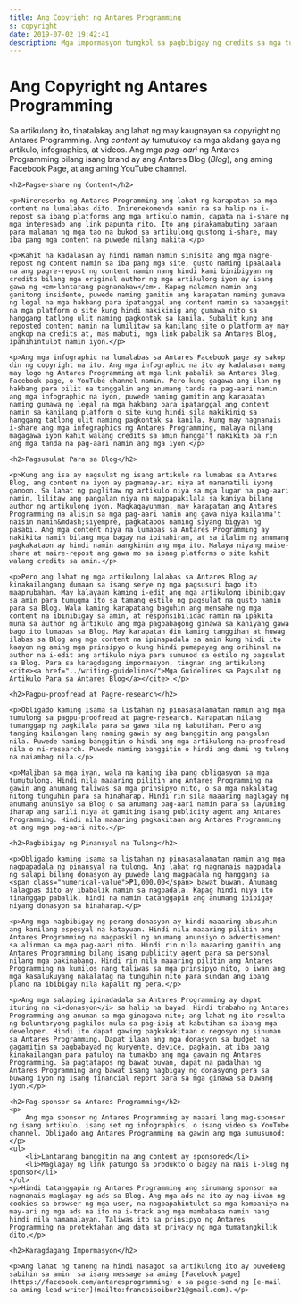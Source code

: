 ```yaml
---
title: Ang Copyright ng Antares Programming
s: copyright
date: 2019-07-02 19:42:41
description: Mga impormasyon tungkol sa pagbibigay ng credits sa mga tumutulong sa Antares Programming
---
```


<h1 class="post__title">Ang Copyright ng Antares Programming</h1>

<div class="page-content">
    <p>Sa artikulong ito, tinatalakay ang lahat ng may kaugnayan sa copyright ng Antares Programming. Ang <i>content</i> ay tumutukoy sa mga akdang gaya ng artikulo, infographics, at videos. Ang mga <i>pag-aari</i> ng Antares Programming bilang isang brand ay ang Antares Blog (<i>Blog</i>), ang aming Facebook Page, at ang aming YouTube channel.</p>

    <h2>Pagse-share ng Content</h2>

    <p>Nirereserba ng Antares Programming ang lahat ng karapatan sa mga content na lumalabas dito. Inirerekomenda namin na sa halip na i-repost sa ibang platforms ang mga artikulo namin, dapata na i-share ng mga interesado ang link papunta rito. Ito ang pinakamabuting paraan para malaman ng mga tao na bukod sa artikulong gustong i-share, may iba pang mga content na puwede nilang makita.</p>

    <p>Kahit na kadalasan ay hindi naman namin sinisita ang mga nagre-repost ng content namin sa iba pang mga site, gusto naming ipaalaala na ang pagre-repost ng content namin nang hindi kami binibigyan ng credits bilang mga original author ng mga artikulong iyon ay isang gawa ng <em>lantarang pagnanakaw</em>. Kapag nalaman namin ang ganitong insidente, puwede naming gamitin ang karapatan naming gumawa ng legal na mga hakbang para ipatanggal ang content namin sa nabanggit na mga platform o site kung hindi makikinig ang gumawa nito sa hanggang tatlong ulit naming pagkontak sa kanila. Subalit kung ang reposted content namin na lumilitaw sa kanilang site o platform ay may angkop na credits at, mas mabuti, mga link pabalik sa Antares Blog, ipahihintulot namin iyon.</p>

    <p>Ang mga infographic na lumalabas sa Antares Facebook page ay sakop din ng copyright na ito. Ang mga infographic na ito ay kadalasan nang may logo ng Antares Programming at mga link pabalik sa Antares Blog, Facebook page, o YouTube channel namin. Pero kung gagawa ang ilan ng hakbang para pilit na tanggalin ang anumang tanda na pag-aari namin ang mga infographic na iyon, puwede naming gamitin ang karapatan naming gumawa ng legal na mga hakbang para ipatanggal ang content namin sa kanilang platform o site kung hindi sila makikinig sa hanggang tatlong ulit naming pagkontak sa kanila. Kung may nagnanais i-share ang mga infographics ng Antares Programming, malaya nilang magagawa iyon kahit walang credits sa amin hangga't nakikita pa rin ang mga tanda na pag-aari namin ang mga iyon.</p>

    <h2>Pagsusulat Para sa Blog</h2>

    <p>Kung ang isa ay nagsulat ng isang artikulo na lumabas sa Antares Blog, ang content na iyon ay pagmamay-ari niya at mananatili iyong ganoon. Sa lahat ng paglitaw ng artikulo niya sa mga lugar na pag-aari namin, lilitaw ang pangalan niya na magpapakilala sa kaniya bilang author ng artikulong iyon. Magkagayunman, may karapatan ang Antares Programming na alisin sa mga pag-aari namin ang gawa niya kailanma't naisin namin&mdash;siyempre, pagkatapos naming siyang bigyan ng pasabi. Ang mga content niya na lumabas sa Antares Programming ay nakikita namin bilang mga bagay na ipinahiram, at sa ilalim ng anumang pagkakataon ay hindi namin aangkinin ang mga ito. Malaya niyang maise-share at maire-repost ang gawa mo sa ibang platforms o site kahit walang credits sa amin.</p>

    <p>Pero ang lahat ng mga artikulong lalabas sa Antares Blog ay kinakailangang dumaan sa isang serye ng mga pagsusuri bago ito maaprubahan. May kalayaan kaming i-edit ang mga artikulong ibinibigay sa amin para tumugma ito sa tamang estilo ng pagsulat na gusto namin para sa Blog. Wala kaming karapatang baguhin ang mensahe ng mga content na ibinibigay sa amin, at responsibilidad namin na ipakita muna sa author ng artikulo ang mga pagbabagong ginawa sa kaniyang gawa bago ito lumabas sa Blog. May karapatan din kaming tanggihan at huwag ilabas sa Blog ang mga content na ipinapadala sa amin kung hindi ito kaayon ng aming mga prinsipyo o kung hindi pumapayag ang orihinal na author na i-edit ang artikulo niya para sumunod sa estilo ng pagsulat sa Blog. Para sa karagdagang impormasyon, tingnan ang artikulong <cite><a href="../writing-guidelines/">Mga Guidelines sa Pagsulat ng Artikulo Para sa Antares Blog</a></cite>.</p>

    <h2>Pagpu-proofread at Pagre-research</h2>

    <p>Obligado kaming isama sa listahan ng pinasasalamatan namin ang mga tumulong sa pagpu-proofread at pagre-research. Karapatan nilang tumanggap ng pagkilala para sa gawa nila ng kabutihan. Pero ang tanging kailangan lang naming gawin ay ang banggitin ang pangalan nila. Puwede naming banggitin o hindi ang mga artikulong na-proofread nila o ni-research. Puwede naming banggitin o hindi ang dami ng tulong na naiambag nila.</p>
    
    <p>Maliban sa mga iyan, wala na kaming iba pang obligasyon sa mga tumutulong. Hindi nila maaaring pilitin ang Antares Programming na gawin ang anumang taliwas sa mga prinsipyo nito, o sa mga nakalatag nitong tunguhin para sa hinaharap. Hindi rin sila maaaring maglagay ng anumang anunsiyo sa Blog o sa anumang pag-aari namin para sa layuning iharap ang sarili niya at gamiting isang publicity agent ang Antares Programming. Hindi nila maaaring pagkakitaan ang Antares Programming at ang mga pag-aari nito.</p>

    <h2>Pagbibigay ng Pinansyal na Tulong</h2>

    <p>Obligado kaming isama sa listahan ng pinasasalamatan namin ang mga nagpapadala ng pinansyal na tulong. Ang lahat ng nagnanais magpadala ng salapi bilang donasyon ay puwede lang magpadala ng hanggang sa <span class="numerical-value">₱1,000.00</span> bawat buwan. Anumang lalagpas dito ay ibabalik namin sa nagpadala. Kapag hindi niya ito tinanggap pabalik, hindi na namin tatanggapin ang anumang ibibigay niyang donasyon sa hinaharap.</p>

    <p>Ang mga nagbibigay ng perang donasyon ay hindi maaaring abusuhin ang kanilang espesyal na katayuan. Hindi nila maaaring pilitin ang Antares Programming na magpaskil ng anumang anunsiyo o advertisement sa alinman sa mga pag-aari nito. Hindi rin nila maaaring gamitin ang Antares Programming bilang isang publicity agent para sa personal nilang mga pakinabang. Hindi rin nila maaaring pilitin ang Antares Programming na kumilos nang taliwas sa mga prinsipyo nito, o iwan ang mga kasalukuyang nakalatag na tunguhin nito para sundan ang ibang plano na ibibigay nila kapalit ng pera.</p>

    <p>Ang mga salaping ipinadadala sa Antares Programming ay dapat ituring na <i>donasyon</i> sa halip na bayad. Hindi trabaho ng Antares Programming ang anuman sa mga ginagawa nito; ang lahat ng ito resulta ng boluntaryong pagkilos mula sa pag-ibig at kabutihan sa ibang mga developer. Hindi ito dapat gawing pagkakakitaan o negosyo ng sinuman sa Antares Programming. Dapat ilaan ang mga donasyon sa budget na gagamitin sa pagbabayad ng kuryente, device, pagkain, at iba pang kinakailangan para patuloy na tumakbo ang mga gawain ng Antares Programming. Sa pagtatapos ng bawat buwan, dapat na padalhan ng Antares Programming ang bawat isang nagbigay ng donasyong pera sa buwang iyon ng isang financial report para sa mga ginawa sa buwang iyon.</p>

    <h2>Pag-sponsor sa Antares Programming</h2>
    <p>
        Ang mga sponsor ng Antares Programming ay maaari lang mag-sponsor ng isang artikulo, isang set ng infographics, o isang video sa YouTube channel. Obligado ang Antares Programming na gawin ang mga sumusunod:
    </p>
    <ul>
        <li>Lantarang banggitin na ang content ay sponsored</li>
        <li>Maglagay ng link patungo sa produkto o bagay na nais i-plug ng sponsor</li>
    </ul>
    <p>Hindi tatanggapin ng Antares Programming ang sinumang sponsor na nagnanais maglagay ng ads sa Blog. Ang mga ads na ito ay nag-iiwan ng cookies sa browser ng mga user, na nagpapahintulot sa mga kompaniya na may-ari ng mga ads na ito na i-track ang mga mambabasa namin nang hindi nila namamalayan. Taliwas ito sa prinsipyo ng Antares Programming na protektahan ang data at privacy ng mga tumatangkilik dito.</p>

    <h2>Karagdagang Impormasyon</h2>

    <p>Ang lahat ng tanong na hindi nasagot sa artikulong ito ay puwedeng sabihin sa amin  sa isang message sa aming [Facebook page](https://facebook.com/antaresprogramming) o sa pagse-send ng [e-mail sa aming lead writer](mailto:francoisoibur21@gmail.com).</p>
</div>